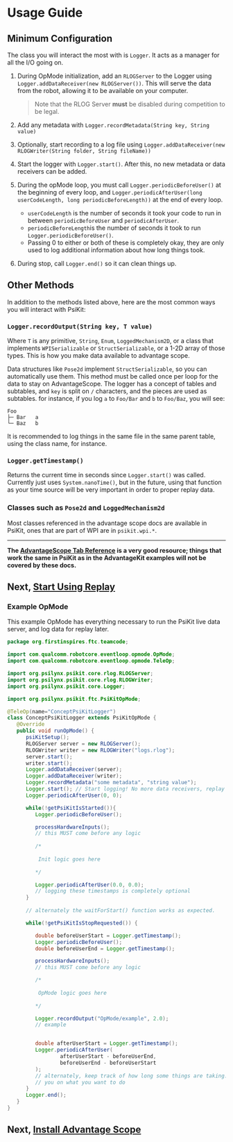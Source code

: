 # Usage Guide
## Minimum Configuration
The class you will interact the most with is `Logger`. It acts as a manager for all the I/O going on.

1. During OpMode initialization, add an `RLOGServer` to the Logger using `Logger.addDataReceiver(new RLOGServer())`. This will serve the data from the robot, allowing it to be available on your computer.
    > Note that the RLOG Server **must** be disabled during competition to be legal.

2. Add any metadata with `Logger.recordMetadata(String key, String value)`

3. Optionally, start recording to a log file using `Logger.addDataReceiver(new RLOGWriter(String folder, String fileName))`

4. Start the logger with `Logger.start()`. After this, no new metadata or data receivers can be added.

5. During the opMode loop, you must call `Logger.periodicBeforeUser()` at the beginning of every loop, and `Logger.periodicAfterUser(long userCodeLength, long periodicBeforeLength))` at the end of every loop. 
   * `userCodeLength` is the number of seconds it took your code to run in between `periodicBeforeUser` and `periodicAfterUser`.
   * `periodicBeforeLength`is the number of seconds it took to run `Logger.periodicBeforeUser()`.
   * Passing 0 to either or both of these is completely okay, they are only used to log additional information about how long things took.

6. During stop, call `Logger.end()` so it can clean things up.

## Other Methods
In addition to the methods listed above, here are the most common ways you will interact with PsiKit:

### `Logger.recordOutput(String key, T value)`

Where `T` is any primitive, `String`, `Enum`, `LoggedMechanism2D`, or a class that implements `WPISerializable` or `StructSerializable`, or a 1-2D array of those types. This is how you make data available to advantage scope.

Data structures like `Pose2d` implement `StructSerializable`, so you can automatically use them. This method must be called once per loop for the data to stay on AdvantageScope. The logger has a concept of tables and subtables, and `key` is split on `/` characters, and the pieces are used as subtables. for instance, if you log `a` to `Foo/Bar` and `b` to `Foo/Baz`, you will see:
```
Foo
├─ Bar   a
└─ Baz   b
```
It is recommended to log things in the same file in the same parent table, using the class name, for instance.

### `Logger.getTimestamp()`

Returns the current time in seconds since `Logger.start()` was called. Currently just uses `System.nanoTime()`, but in the future, using that function as your time source will be very important in order to proper replay data. 

### Classes such as `Pose2d` and `LoggedMechanism2d`

Most classes referenced in the advantage scope docs are available in PsiKit, ones that are part of WPI are in `psikit.wpi.*`.
___

**The [AdvantageScope Tab Reference](https://docs.advantagescope.org/category/tab-reference) is a very good resource; things that work the same in PsiKit as in the AdvantageKit examples will not be covered by these docs.**

## Next, [Start Using Replay](/replay.md)

### Example OpMode
This example OpMode has everything necessary to run the PsiKit live data server, and log data for replay later.

```java
package org.firstinspires.ftc.teamcode;

import com.qualcomm.robotcore.eventloop.opmode.OpMode;
import com.qualcomm.robotcore.eventloop.opmode.TeleOp;

import org.psilynx.psikit.core.rlog.RLOGServer;
import org.psilynx.psikit.core.rlog.RLOGWriter;
import org.psilynx.psikit.core.Logger;

import org.psilynx.psikit.ftc.PsiKitOpMode;

@TeleOp(name="ConceptPsiKitLogger")
class ConceptPsiKitLogger extends PsiKitOpMode {
   @Override
   public void runOpMode() {
      psiKitSetup();
      RLOGServer server = new RLOGServer();
      RLOGWriter writer = new RLOGWriter("logs.rlog");
      server.start();
      writer.start();
      Logger.addDataReceiver(server);
      Logger.addDataReceiver(writer);
      Logger.recordMetadata("some metadata", "string value");
      Logger.start(); // Start logging! No more data receivers, replay sources, or metadata values may be added.
      Logger.periodicAfterUser(0, 0);

      while(!getPsiKitIsStarted()){
         Logger.periodicBeforeUser();

         processHardwareInputs();
         // this MUST come before any logic
            
         /*
            
          Init logic goes here
            
         */

         Logger.periodicAfterUser(0.0, 0.0);
         // logging these timestamps is completely optional
      }
      
      // alternately the waitForStart() function works as expected.

      while(!getPsiKitIsStopRequested()) {

         double beforeUserStart = Logger.getTimestamp();
         Logger.periodicBeforeUser();
         double beforeUserEnd = Logger.getTimestamp();

         processHardwareInputs();
         // this MUST come before any logic

         /*
            
          OpMode logic goes here
             
         */

         Logger.recordOutput("OpMode/example", 2.0);
         // example


         double afterUserStart = Logger.getTimestamp();
         Logger.periodicAfterUser(
                 afterUserStart - beforeUserEnd,
                 beforeUserEnd - beforeUserStart
         );
         // alternately, keep track of how long some things are taking. up to 
         // you on what you want to do
      }
      Logger.end();
   }
}
```
## Next, [Install Advantage Scope](installAscope.md)
